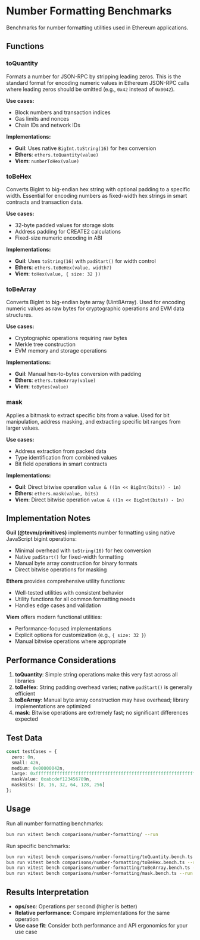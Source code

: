 # Number Formatting Benchmarks

Benchmarks for number formatting utilities used in Ethereum applications.

## Functions

### toQuantity
Formats a number for JSON-RPC by stripping leading zeros. This is the standard format for encoding numeric values in Ethereum JSON-RPC calls where leading zeros should be omitted (e.g., `0x42` instead of `0x0042`).

**Use cases:**
- Block numbers and transaction indices
- Gas limits and nonces
- Chain IDs and network IDs

**Implementations:**
- **Guil**: Uses native `BigInt.toString(16)` for hex conversion
- **Ethers**: `ethers.toQuantity(value)`
- **Viem**: `numberToHex(value)`

### toBeHex
Converts BigInt to big-endian hex string with optional padding to a specific width. Essential for encoding numbers as fixed-width hex strings in smart contracts and transaction data.

**Use cases:**
- 32-byte padded values for storage slots
- Address padding for CREATE2 calculations
- Fixed-size numeric encoding in ABI

**Implementations:**
- **Guil**: Uses `toString(16)` with `padStart()` for width control
- **Ethers**: `ethers.toBeHex(value, width?)`
- **Viem**: `toHex(value, { size: 32 })`

### toBeArray
Converts BigInt to big-endian byte array (Uint8Array). Used for encoding numeric values as raw bytes for cryptographic operations and EVM data structures.

**Use cases:**
- Cryptographic operations requiring raw bytes
- Merkle tree construction
- EVM memory and storage operations

**Implementations:**
- **Guil**: Manual hex-to-bytes conversion with padding
- **Ethers**: `ethers.toBeArray(value)`
- **Viem**: `toBytes(value)`

### mask
Applies a bitmask to extract specific bits from a value. Used for bit manipulation, address masking, and extracting specific bit ranges from larger values.

**Use cases:**
- Address extraction from packed data
- Type identification from combined values
- Bit field operations in smart contracts

**Implementations:**
- **Guil**: Direct bitwise operation `value & ((1n << BigInt(bits)) - 1n)`
- **Ethers**: `ethers.mask(value, bits)`
- **Viem**: Direct bitwise operation `value & ((1n << BigInt(bits)) - 1n)`

## Implementation Notes

**Guil (@tevm/primitives)** implements number formatting using native JavaScript bigint operations:
- Minimal overhead with `toString(16)` for hex conversion
- Native `padStart()` for fixed-width formatting
- Manual byte array construction for binary formats
- Direct bitwise operations for masking

**Ethers** provides comprehensive utility functions:
- Well-tested utilities with consistent behavior
- Utility functions for all common formatting needs
- Handles edge cases and validation

**Viem** offers modern functional utilities:
- Performance-focused implementations
- Explicit options for customization (e.g., `{ size: 32 }`)
- Manual bitwise operations where appropriate

## Performance Considerations

1. **toQuantity**: Simple string operations make this very fast across all libraries
2. **toBeHex**: String padding overhead varies; native `padStart()` is generally efficient
3. **toBeArray**: Manual byte array construction may have overhead; library implementations are optimized
4. **mask**: Bitwise operations are extremely fast; no significant differences expected

## Test Data

```typescript
const testCases = {
  zero: 0n,
  small: 42n,
  medium: 0x00000042n,
  large: 0xffffffffffffffffffffffffffffffffffffffffffffffffffffffffffffffffn,
  maskValue: 0xabcdef123456789n,
  maskBits: [8, 16, 32, 64, 128, 256]
};
```

## Usage

Run all number formatting benchmarks:
```bash
bun run vitest bench comparisons/number-formatting/ --run
```

Run specific benchmarks:
```bash
bun run vitest bench comparisons/number-formatting/toQuantity.bench.ts --run
bun run vitest bench comparisons/number-formatting/toBeHex.bench.ts --run
bun run vitest bench comparisons/number-formatting/toBeArray.bench.ts --run
bun run vitest bench comparisons/number-formatting/mask.bench.ts --run
```

## Results Interpretation

- **ops/sec**: Operations per second (higher is better)
- **Relative performance**: Compare implementations for the same operation
- **Use case fit**: Consider both performance and API ergonomics for your use case
